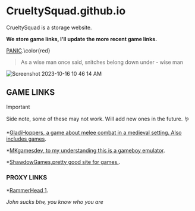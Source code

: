 # CrueltySquad.github.io
CrueltySquad is a storage website.            

**We store game links, I'll update the more recent game links.**

[PANIC](https://classroom.google.com/h).\color{red}

> As a wise man once said, snitches belong down under - wise man

![Screenshot 2023-10-16 10 46 14 AM](https://github.com/CrueltySquad/CrueltySquad.github.io/assets/152569790/0ef7c3bf-4972-4734-a247-a3345f623bbc)


## GAME LINKS
> [!IMPORTANT]
> Side note, some of these may not work. Will add new ones in the future. 🪱

*[GladiHoppers, a game about melee combat in a medieval setting. Also includes games](https://gladihoppers.github.io/).

*[MKgamesdev, to my understanding this is a gameboy emulator](https://mkgamesdev.github.io/MKGBA2.0/).

*[ShawdowGames,pretty good site for games.](https://shadowgmes.github.io/).

### PROXY LINKS

*[RammerHead 1](https://britannica.cf/).



_John sucks btw, you know who you are_




